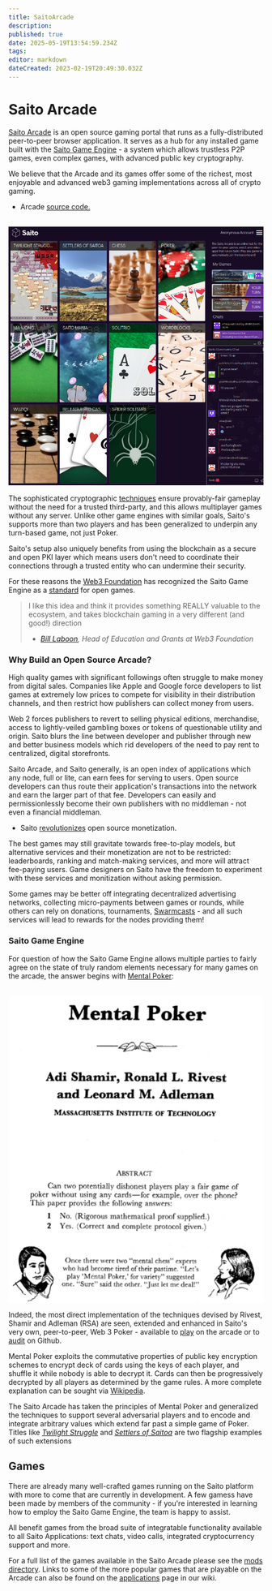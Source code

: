 ```yaml
---
title: SaitoArcade
description: 
published: true
date: 2025-05-19T13:54:59.234Z
tags: 
editor: markdown
dateCreated: 2023-02-19T20:49:30.032Z
---
```


# Saito Arcade

[Saito Arcade](https://saito.io/arcade/) is an open source gaming portal that runs as a fully-distributed peer-to-peer browser application. It serves as a hub for any installed game built with the [Saito Game Engine](#mentalPoker) - a system which allows trustless P2P games, even complex games, with advanced public key cryptography.

We believe that the Arcade and its games offer some of the richest, most enjoyable and advanced web3 gaming implementations across all of crypto gaming.

- Arcade [source code.](https://github.com/SaitoTech/saito-lite-rust/tree/master/mods/arcade)

<br>
<img src="/arcade-updated.png" style="maxwidth: 600px;">

The sophisticated cryptographic [techniques](#mentalPoker) ensure provably-fair gameplay without the need for a trusted third-party, and this allows multiplayer games without any server. Unlike other game engines with similar goals, Saito's supports more than two players and has been generalized to underpin any turn-based game, not just Poker.

Saito's setup also uniquely benefits from using the blockchain as a secure and open PKI layer which means users don't need to coordinate their connections through a trusted entity who can undermine their security.

<!--But all games, regardless of whether they rely on complex cryptographic operations or simply single-player experiences, benefit from the Saito Consensus's natural ability to fund open source applications by allowing service providers to earn their share of payment for any transactions generated by the games.-->

For these reasons the [Web3 Foundation](https://web3.foundation/) has recognized the Saito Game Engine as a [standard](https://github.com/w3f/Grants-Program/blob/master/applications/saito-game-protocol-and-engine.md) for open games.

> I like this idea and think it provides something REALLY valuable to the ecosystem, and takes blockchain gaming in a very different (and good!) direction
> - *[Bill Laboon](https://github.com/w3f/Grants-Program/pull/73#issuecomment-713638248), Head of Education and Grants at Web3 Foundation*

### <div id="betterBusiness"> Why Build an Open Source Arcade? </div>

High quality games with significant followings often struggle to make money from digital sales. Companies like Apple and Google force developers to list games at extremely low prices to compete for visibility in their distribution channels, and then restrict how publishers can collect money from users.

Web 2 forces publishers to revert to selling physical editions, merchandise, access to lightly-veiled gambling boxes or tokens of questionable utility and origin. Saito blurs the line between developer and publisher through new and better business models which rid developers of the need to pay rent to centralized, digital storefronts.

Saito Arcade, and Saito generally, is an open index of applications which any node, full or lite, can earn fees for serving to users. Open source developers can thus route their application's transactions into the network and earn the larger part of that fee. Developers can easily and permissionlessly become their own publishers with no middleman - not even a financial middleman.

- Saito [revolutionizes](https://medium.com/@0xluminous/the-future-of-open-source-software-7c77592f8f24) open source monetization.

The best games may still gravitate towards free-to-play models, but alternative services and their monetization are not to be restricted: leaderboards, ranking and match-making services, and more will attract fee-paying users. Game designers on Saito have the freedom to experiment with these services and monitization without asking permission.

Some games may be better off integrating decentralized advertising networks, collecting micro-payments between games or rounds, while others can rely on donations, tournaments, [Swarmcasts](https://wiki.saito.io/en/tech/applications/swarmcast) - and all such services will lead to rewards for the nodes providing them!

### <div id="mentalPoker"> Saito Game Engine </div>

For question of how the Saito Game Engine allows multiple parties to fairly agree on the state of truly random elements necessary for many games on the arcade, the answer begins with [Mental Poker](https://people.csail.mit.edu/rivest/pubs/SRA81.pdf):

  <br>
<div style="display: flex; justify-content: center;">
    <img src="/mentalpoker.png" alt="Mental Poker; Adi Shamir, Ronald L. Rivest and Leanard M. Adleman; MASSACHUSETTS INSTITUTE OF TECHNOLOGY; ABSTRACT Can two potentially dishonest players play a fair game of poker without using any cards-for example, over the phone? This paper provides the following answers: 1. No. (Rigorous mathemmatical proof supplied.) 2. Yes. (Correct and complete protocol given.); Once there were two 'mental chess' experts who had become tired of their passtime. 'Let's play 'Mental Mpoker,' for variety' suggested one. 'Sure' said the other,' Just let me deal!'">
</div>

Indeed, the most direct implementation of the techniques devised by Rivest, Shamir and Adleman (RSA) are seen, extended and enhanced in Saito's very own, peer-to-peer, Web 3 Poker - available to [play](https://saito.io/arcade) on the arcade or to [audit](https://github.com/SaitoTech/saito-lite-rust/tree/master/mods/poker) on Github.

Mental Poker exploits the commutative properties of public key encryption schemes to encrypt deck of cards using the keys of each player, and shuffle it while nobody is able to decrypt it. Cards can then be progressively decrypted by all players as determined by the game rules. A more complete explanation can be sought via [Wikipedia](https://en.wikipedia.org/wiki/Mental_poker).

The Saito Arcade has taken the principles of Mental Poker and generalized the techniques to support several adversarial players and to encode and integrate arbitrary values which extend far past a simple game of Poker. Titles like [*Twilight Struggle*](/tech/applications/twilight) and [*Settlers of Saitoa*](/tech/applications/settlers) are two flagship examples of such extensions

## Games

There are already many well-crafted games running on the Saito platform with more to come that are currently in development. A few gamess have been made by members of the community - if you're interested in learning how to employ the Saito Game Engine, the team is happy to assist.

All benefit games from the broad suite of integratable functionality available to all Saito Applications: text chats, video calls, integrated cryptocurrency support and more.

For a full list of the games available in the Saito Arcade please see the [mods directory](https://github.com/SaitoTech/saito-lite-rust/tree/master/mods). Links to some of the more popular games that are playable on the Arcade can also be found on the [applications](/tech/applications) page in our wiki.
